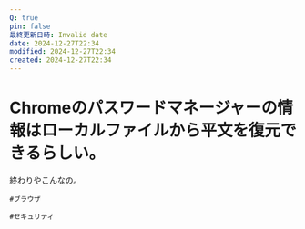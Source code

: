 ```yaml
---
Q: true
pin: false
最終更新日時: Invalid date
date: 2024-12-27T22:34
modified: 2024-12-27T22:34
created: 2024-12-27T22:34
---
```

# Chromeのパスワードマネージャーの情報はローカルファイルから平文を復元できるらしい。

終わりやこんなの。

`#ブラウザ`

`#セキュリティ`